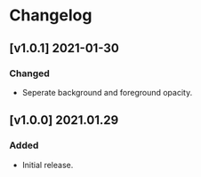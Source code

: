 # Changelog

## [v1.0.1] 2021-01-30
### Changed
- Seperate background and foreground opacity.

## [v1.0.0] 2021.01.29
### Added
- Initial release.